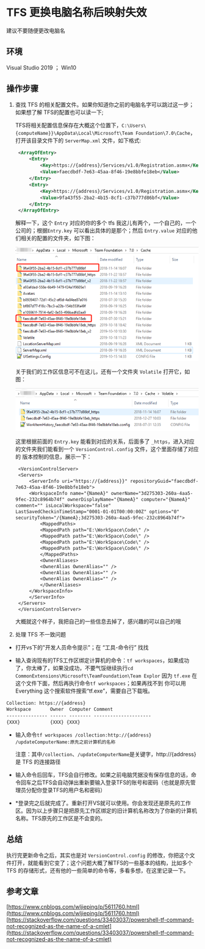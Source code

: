 # TFS 更换电脑名称后映射失效

建议不要随便更改电脑名

## 环境

  Visual Studio 2019 ； Win10

## 操作步骤

1. 查找 TFS 的相关配置文件。如果你知道你之前的电脑名字可以跳过这一步；如果想了解 TFS的配置也可以读一下;

   TFS将相关配置信息保存在大概这个位置下，`C:\Users\{computeName}}\AppData\Local\Microsoft\Team Foundation\7.0\Cache`，打开该目录文件下的 `ServerMap.xml` 文件，如下格式:

   ```xml
    <ArrayOfEntry>
        <Entry>
            <Key>https://{address}/Services/v1.0/Registration.asmx</Key>
            <Value>faecdbdf-7e63-45aa-8f46-19e8bbfe18eb</Value>
        </Entry>
        <Entry>
            <Key>https://{address}/Services/v1.0/Registration.asmx</Key>
            <Value>9fa43f55-2ba2-4b15-8cf1-c37b777d86bf</Value>
        </Entry>
    </ArrayOfEntry>
   ```

   解释一下，这个 `Entry` 对应的你的多个 tfs 我这儿有两个，一个自己的，一个公司的；根据`Entry.key` 可以看出具体的是那个；然后 `Entry.value` 对应的他们相关的配置的文件夹，如下图：

   ![tf_files](./resources/tfs/tfs_file.png)

   关于我们的工作区信息可不在这儿，还有一个文件夹 `Volatile` 打开它，如图：

   ![tf_volatile](./resources/tfs/tf_volatile.png)

   这里根据前面的 `Entry.key` 能看到对应的关系，后面多了 `_https`，进入对应的文件夹我们能看到一个 `VersionControl.config` 文件，这个里面存储了对应的 版本控制的信息，展示一下：

   ```config
    <VersionControlServer>
    <Servers>
        <ServerInfo uri="https://{address}}" repositoryGuid="faecdbdf-7e63-45aa-8f46-19e8bbfe18eb">
        <WorkspaceInfo name="{NameA}" ownerName="3d275303-260a-4aa5-9fec-232c8964b74f" ownerDisplayName="{NameA}" computer="{NameA}" comment="" isLocalWorkspace="false" LastSavedCheckinTimeStamp="0001-01-01T00:00:00Z" options="0" securityToken="/{NameA};3d275303-260a-4aa5-9fec-232c8964b74f">
            <MappedPaths>
            <MappedPath path="E:\WorkSpace\Code\" />
            <MappedPath path="E:\WorkSpace\Code\" />
            <MappedPath path="E:\WorkSpace\Code\" />
            <MappedPath path="E:\WorkSpace\Code\" />
            </MappedPaths>
            <OwnerAliases>
            <OwnerAlias OwnerAlias="" />
            <OwnerAlias OwnerAlias="" />
            <OwnerAlias OwnerAlias="" />
            </OwnerAliases>
        </WorkspaceInfo>
        </ServerInfo>
    </Servers>
    </VersionControlServer>
   ```

   大概就这个样子，我把自己的一些信息去掉了，感兴趣的可以自己的哦

2. 处理 TFS 不一致问题

* 打开vs下的"开发人员命令提示"；在 “工具-命令行” 找找

* 输入查询现有的TFS工作区绑定计算机的命令：`tf workspaces`，如果成功了，你太棒了，如果没成功，不要气馁继续执行`cd CommonExtensions\Microsoft\TeamFoundation\Team Explor` 因为 `tf.exe` 在这个文件下面，然后再执行命令`tf workspaces`；如果再找不到 你可以用 Everything 这个搜索软件搜索“tf.exe”，需要自己下载哦。

```cmd
Collection: https://{address}
Workspace       Owner  Computer Comment
--------------- ------ -------- ---------------------
{XXX}           {XXX} {XXX}
```

* 输入命令`tf workspaces /collection:http://{address}  /updateComputerName:原先之前计算机的名称`

  注意：其中`/collection`、`/updateComputerName`是关键字，http://{address} 是 TFS 的连接路径

* 输入命令后回车，TFS会自行修改。如果之前电脑凭据没有保存信息的话，命令回车之后TFS会自动弹出重新要输入登录TFS的账号和密码（也就是原先管理员分配你登录TFS的用户名和密码）

* *登录完之后就完成了。重新打开VS就可以使用。你会发现还是原先的工作区。因为以上步骤只是把原先工作区绑定的旧计算机名称改为了你新的计算机名称。TFS原先的工作区是不会变的。

## 总结

执行完更新命令之后，其实也是对 `VersionControl.config` 的修改，你把这个文件打开，就能看到它变了；这个问题大概了解TFS的一些基本的结构，比如多个 TFS 的存储形式，还有他的一些简单的命令等，多看多想，在这里记录一下。

## 参考文章

[https://www.cnblogs.com/wljieping/p/5611760.html](https://www.cnblogs.com/wljieping/p/5611760.html)
[https://stackoverflow.com/questions/33403037/powershell-tf-command-not-recognized-as-the-name-of-a-cmlet](https://stackoverflow.com/questions/33403037/powershell-tf-command-not-recognized-as-the-name-of-a-cmlet)
